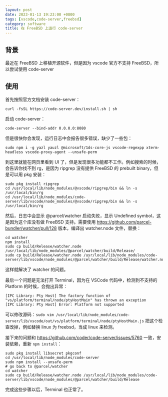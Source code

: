 ```yaml
---
layout: post
date: 2023-01-13 19:23:00 +0800
tags: [vscode,code-server,freebsd]
category: software
title: 在 FreeBSD 上运行 code-server
---
```


## 背景

最近在 FreeBSD 上移植开源软件，但是因为 vscode 官方不支持 FreeBSD，所以尝试使用 code-server

## 使用

首先按照官方文档安装 code-server：

```shell
curl -fsSL https://code-server.dev/install.sh | sh
```

启动 code-server：

```shell
code-server --bind-addr 0.0.0.0:8080
```

但是很快你会发现，运行日志中会报告很多错误，缺少了一些包：

```shell
sudo npm i -g yazl yauzl @microsoft/1ds-core-js vscode-regexpp xterm-headless vscode-proxy-agent --unsafe-perm
```

到这里就能在网页里看到 UI 了，但是发现很多功能都不工作。例如搜索的时候，会告诉你找不到 rg，是因为 ripgrep 没有提供 FreeBSD 的 prebuilt binary，但是可以用 pkg 安装：

```
sudo pkg install ripgrep
cd /usr/local/lib/node_modules/@vscode/ripgrep/bin && ln -s /usr/local/bin/rg
cd /usr/local/lib/node_modules/code-server/lib/vscode/node_modules/@vscode/ripgrep/bin && ln -s /usr/local/bin/rg
```

然后，日志中会显示 @parcel/watcher 启动失败，显示 Undefined symbol，这是因为这个库没有做 FreeBSD 支持。需要使用 https://github.com/parcel-bundler/watcher/pull/128 版本，编译出 watcher.node 文件，替换：

```
cd watcher
npm install
sudo cp build/Release/watcher.node /usr/local/lib/node_modules/@parcel/watcher/build/Release/
sudo cp build/Release/watcher.node /usr/local/lib/node_modules/code-server/lib/vscode/node_modules/@parcel/watcher/build/Release/watcher.node
```

这样就解决了 watcher 的问题。

最后一个问题是无法打开 Terminal，因为在 VSCode 代码中，检测到不支持的 Platform 的时候，会抛出异常：

```
[IPC Library: Pty Host] The factory function of "vs/platform/terminal/node/ptyHostMain" has thrown an exception
[IPC Library: Pty Host] Error: Platform not supported
```

可以修改源码：`sudo vim /usr/local/lib/node_modules/code-server/lib/vscode/out/vs/platform/terminal/node/ptyHostMain.js` 把这个检查改掉，例如替换 linux 为 freebsd，当成 linux 来检测。

接下来的问题和 https://github.com/coder/code-server/issues/5760 一致，安装依赖，重新 `npm install`：

```
sudo pkg install libsecret pkgconf
cd /usr/local/lib/node_modules/code-server
sudo npm install --unsafe-perm
# go back to @parcel/watcher
cd watcher
sudo cp build/Release/watcher.node /usr/local/lib/node_modules/code-server/lib/vscode/node_modules/@parcel/watcher/build/Release
```

完成这些步骤以后，Terminal 也正常了。
